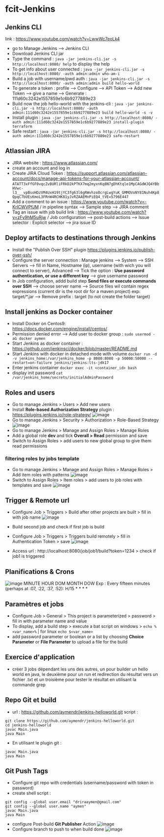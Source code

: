 # fcit-Jenkins

## Jenkins CLI
link : https://www.youtube.com/watch?v=LwwWc7eoLk4
- go to Manage Jenkins --> Jenkins CLI
- Download Jenkins CLI jar
- Type the command : ``` java -jar jenkins-cli.jar -s http://localhost:8080/ help ``` to display the help
- To get info about user connected  : ``` java -jar jenkins-cli.jar -s http://localhost:8080/ -auth admin:admin who-am-i ```
- Build a job with username/pwd auth : ``` java -jar jenkins-cli.jar -s http://localhost:8080/ -auth admin:admin build hello-world ```
- To generate a token : profile --> Configure --> API Token --> Add new Token --> give a name --> Generate : 111d60c3242e1557859e1c6b9277889e23
- Build now the job hello-world with the jenkins-cli : ``` java -jar jenkins-cli.jar -s http://localhost:8080/ -auth admin:111d60c3242e1557859e1c6b9277889e23 build hello-world -s -v ```
- Install plugin : ``` java -jar jenkins-cli.jar -s http://localhost:8080/ -auth admin:111d60c3242e1557859e1c6b9277889e23 install-plugin terraform ```
- Safe restart : ``` java -jar jenkins-cli.jar -s http://localhost:8080/ -auth admin:111d60c3242e1557859e1c6b9277889e23 safe-restart ```

## Atlassian JIRA
- JIRA website : https://www.atlassian.com/
- create an account and log in
- Create JIRA Cloud Token : https://support.atlassian.com/atlassian-account/docs/manage-api-tokens-for-your-atlassian-account/
``` ATATT3xFfGF0vqcZvBURliFRkD2kPTKX7mq2myxnKq8N7gDhKtqle1MpCAGdWJQ4YBbHVwc-l3___vpBsoHDzVM4UxH19tjYC3fg63l6gRWvhzo8crgLwgYuK_GMMOVoNY81Nuh4Kp8QpqC7bUEsKmoL3FRnW4RCHK81yJvRZAAEMnPiEQ4_tVE=5796E447 ```
- Add a comment to an issue : https://www.youtube.com/watch?v=-KrlCWVPfJM / in pipeline syntax --> Sample step --> JIRA comment
- Tag an issue with job build link : https://www.youtube.com/watch?v=zFy9hM5uRjw /  Job configuration  --> post-build actions --> Issue selector : Explicit selector --> jira issue ID

## Deploy artifacts to destinations through Jenkins
- Install the "Publish Over SSH" plugin https://plugins.jenkins.io/publish-over-ssh/
- Configure the server connection : Manage jenkins --> System --> SSH Servers --> fill in Name, Hostname (ip), username (with wich you will connect to server), Advanced --> Tick the option : **Use password authentication, or use a different key** --> give username password
- In Job configuration, addd build step **Send files or execute commands over SSH** --> choose server name --> Source files wil contain regex expressions (current dir is the root dir for a maven project) exp: target/*.jar --> Remove prefix : target (to not create the folder target)

## Install jenkins as Docker container
- Install Docker on Centos9: https://docs.docker.com/engine/install/centos/
- Permission denied error --> Add user to docker group : ``` sudo usermod -aG docker aymen ```
- Start Jenkins as docker container : https://github.com/jenkinsci/docker/blob/master/README.md
- Start Jenkins with docker in detached mode with volume ``` docker run -d -v jenkins_home:/var/jenkins_home -p 8080:8080 -p 50000:50000 --restart=on-failure jenkins/jenkins:lts-jdk17 ```
- Enter jenkins container ``` docker exec -it <container_id> bash ```
- display init password ``` cat /var/jenkins_home/secrets/initialAdminPassword ```

## Roles and users
- Go to manage Jenkins > Users > Add new users 
- Install **Role-based Authorization Strategy** plugin : https://plugins.jenkins.io/role-strategy/
![image](https://github.com/aymendr/fcit-Jenkins/assets/1395829/51bfb04c-85a9-44cc-b4e4-1995df89aa39)
- Go to manage Jenkins > Security > Authorization > Role-Based Strategy
![image](https://github.com/aymendr/fcit-Jenkins/assets/1395829/cf5222e7-1267-4273-9956-cbc76e6c64a4)
- Go to manage Jenkins > Manage and Assign Roles > Manage Roles
- Add a global role **dev** and tick **Overall > Read** permission and save
- Switch to Assign Roles > add users to new global group to give them read permissions
### filtering roles by jobs template
- Go to manage Jenkins > Manage and Assign Roles > Manage Roles > Add item roles with patterns
![image](https://github.com/aymendr/fcit-Jenkins/assets/1395829/79eef35d-eb76-41a4-8e8e-b5ca11836aea)
- Switch to Assign Roles > Item roles > add users to job roles with templates and save
![image](https://github.com/aymendr/fcit-Jenkins/assets/1395829/8ced744b-0515-4e86-869a-dcdf7d4ca6b3)

## Trigger & Remote url
- Configure Job > Triggers > Build after other projects are built > fill in with job name
![image](https://github.com/aymendr/fcit-Jenkins/assets/1395829/41516181-1164-489b-ab21-9c688adb084a)

- Build second job and check if first job is build
- Configure Job > Triggers > Triggers build remotely > fill in Authentication Token > save
![image](https://github.com/aymendr/fcit-Jenkins/assets/1395829/338fc54f-2b1c-4cc5-8f32-b62cfb814ba7)
- Access url : http://localhost:8080/job/job1/build?token=1234 > check if job1 is triggered

## Planifications & Crons
![image](https://github.com/aymendr/fcit-Jenkins/assets/1395829/5b2fea38-b9dd-4d34-9512-129270ac8a9b)
MINUTE HOUR DOM MONTH DOW
Exp : 
Every fifteen minutes (perhaps at :07, :22, :37, :52):
H/15 * * * *

## Paramètres et jobs
- Configure Job > General > This project is parameterized > password > fill in with parameter name and value
- To display, add a build step > execute a bat script on windows > ```echo %<var_name>%``` | for linux ```echo $<var_name>```
- add password parameter or boolean or a list by choosing **Choice Parameter** or **File Parameter** to upload a file for the build 
## Exercice d'application
- créer 3 jobs dépendant les uns des autres, un pour builder un hello world en java, le deuxième pour un run et redirection du résultat vers un fichier .txt et un troisième pour tester le résultat en utilisant la commande grep

## Repo Git et build
- url : https://github.com/aymendr/jenkins-helloworld.git
script :
```
git clone https://github.com/aymendr/jenkins-helloworld.git
cd jenkins-helloworld
javac Main.java
java Main
```

- En utilisant le plugin git :
```
javac Main.java
java Main 
```
## Git Push Tags
- Configure git repo with credentials (username/password with token in password)
- create shell script :
```
git config --global user.email "driraaymen@gmail.com"
git config --global user.name "aymen"
javac Main.java
java Main
```
- configure Post-build **Git Publisher** Action
![image](https://github.com/aymendr/fcit-Jenkins/assets/1395829/2869da49-60a3-4ee2-8e44-e3e7cdcbdbed)
- Configure branch to push to when build done
![image](https://github.com/aymendr/fcit-Jenkins/assets/1395829/756f4c42-02f4-4a64-8b3e-31b5ba491750)

